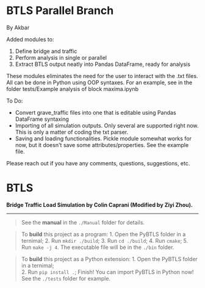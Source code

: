 # BTLS Parallel Branch
By Akbar

Added modules to:
1. Define bridge and traffic
2. Perform analysis in single or parallel
3. Extract BTLS output neatly into Pandas DataFrame, ready for analysis

These modules eliminates the need for the user to interact with the .txt files. All can be done in Python using OOP syntaxes.
For an example, see in the folder tests/Example analysis of block maxima.ipynb

To Do:
- Convert grave_traffic files into one that is editable using Pandas DataFrame syntaxing
- Importing of all simulation outputs. Only several are supported right now. This is only a matter of coding the txt parser.
- Saving and loading functionalities. Pickle module somewhat works for now, but it doesn't save some attributes/properties. See the example file.

Please reach out if you have any comments, questions, suggestions, etc.


# BTLS

**Bridge Traffic Load Simulation by Colin Caprani (Modified by Ziyi Zhou).**

---
> See the **manual** in the `./Manual` folder for details.

> To **build** this project as a program: 
    1. Open the PyBTLS folder in a ternimal; 
    2. Run `mkdir ./build`; 
    3. Run `cd ./build`; 
    4. Run `cmake`;
    5. Run `make -j 4`. 
    The executable file will be in the `./bin` folder.

> To **build** this project as a Python extension: 
    1. Open the PyBTLS folder in a ternimal;  
    2. Run `pip install .`; 
    Finish! You can import PyBTLS in Python now! See the `./tests` folder for example. 
